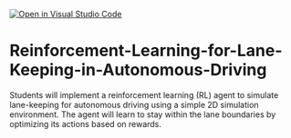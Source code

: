 [![Open in Visual Studio Code](https://classroom.github.com/assets/open-in-vscode-2e0aaae1b6195c2367325f4f02e2d04e9abb55f0b24a779b69b11b9e10269abc.svg)](https://classroom.github.com/online_ide?assignment_repo_id=17941945&assignment_repo_type=AssignmentRepo)
# Reinforcement-Learning-for-Lane-Keeping-in-Autonomous-Driving
Students will implement a reinforcement learning (RL) agent to simulate lane-keeping for autonomous driving using a simple 2D simulation environment. The agent will learn to stay within the lane boundaries by optimizing its actions based on rewards.
